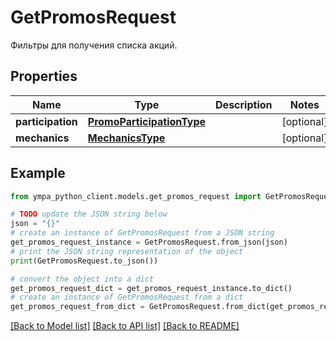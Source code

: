 # GetPromosRequest

Фильтры для получения списка акций.

## Properties

Name | Type | Description | Notes
------------ | ------------- | ------------- | -------------
**participation** | [**PromoParticipationType**](PromoParticipationType.md) |  | [optional] 
**mechanics** | [**MechanicsType**](MechanicsType.md) |  | [optional] 

## Example

```python
from ympa_python_client.models.get_promos_request import GetPromosRequest

# TODO update the JSON string below
json = "{}"
# create an instance of GetPromosRequest from a JSON string
get_promos_request_instance = GetPromosRequest.from_json(json)
# print the JSON string representation of the object
print(GetPromosRequest.to_json())

# convert the object into a dict
get_promos_request_dict = get_promos_request_instance.to_dict()
# create an instance of GetPromosRequest from a dict
get_promos_request_from_dict = GetPromosRequest.from_dict(get_promos_request_dict)
```
[[Back to Model list]](../README.md#documentation-for-models) [[Back to API list]](../README.md#documentation-for-api-endpoints) [[Back to README]](../README.md)


